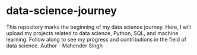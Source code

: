 # data-science-journey
This repository marks the beginning of my data science journey. Here, I will upload my projects related to data science, Python, SQL, and machine learning. Follow along to see my progress and contributions in the field of data science.
Author - Mahender Singh
